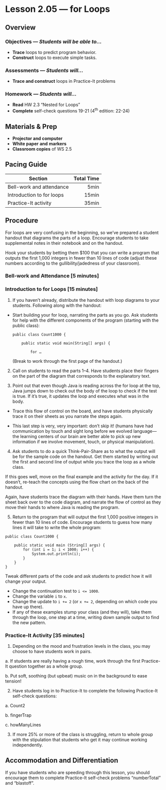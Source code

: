Lesson 2.05 — for Loops
====================================================================================================

Overview
--------
### Objectives — _Students will be able to…_
- **Trace** loops to predict program behavior.
- **Construct** loops to execute simple tasks.

### Assessments — _Students will…_
- **Trace and construct** loops in Practice-It problems

### Homework — _Students will…_
- **Read** HW 2.3 “Nested for Loops”
- **Complete** self-check questions 19-21 (4<sup>th</sup> edition: 22-24)


Materials & Prep
----------------
- **Projector and computer**
- **White paper** **and** **markers**
- **Classroom copies** of WS 2.5


Pacing Guide
------------
| Section                   | Total Time |
|---------------------------|-----------:|
| Bell-work and attendance  |       5min |
| Introduction to for loops |      15min |
| Practice-It activity      |      35min |


Procedure
---------
For loops are very confusing in the beginning, so we’ve prepared a student handout that diagrams the
parts of a loop. Encourage students to take supplemental notes in their notebook and on the handout.

Hook your students by betting them $100 that you can write a program that outputs the first 1,000
integers in fewer than 10 lines of code (adjust these numbers according to the gullibility/jadedness
of your classroom).

### Bell-work and Attendance \[5 minutes\]

### Introduction to for Loops \[15 minutes\]

1. If you haven’t already, distribute the handout with loop diagrams to your students. Following
  along with the handout:

  - Start building your for loop, narrating the parts as you go. Ask students for help with the
    different components of the program (starting with the public class):
    ```
    public class Count1000 {

        public static void main(String[] args) {

            for …
    ```

    (Break to work through the first page of the handout.)

2. Call on students to read the parts 1–4. Have students place their fingers on the part of the
  diagram that corresponds to the explanatory text.

3. Point out that even though Java is reading across the for loop at the top, Java jumps down to
  check out the body of the loop to check if the test is true. If it’s true, it updates the loop and
  executes what was in the body.

  - Trace this flow of control on the board, and have students physically trace it on their sheets
    as you narrate the steps again.

  - This last step is very, very important: don’t skip it! (humans have had communication by touch
    and sight long before we evolved language—the learning centers of our brain are better able to
    pick up new information if we involve movement, touch, or physical manipulation).

4. Ask students to do a quick Think-Pair-Share as to what the output will be for the sample code on
  the handout. Get them started by writing out the first and second line of output while you trace
  the loop as a whole class.

  If this goes well, move on the final example and the activity for the day. If it doesn’t, re-teach
  the concepts using the flow chart on the back of the handout.

  Again, have students trace the diagram with their hands. Have them turn the sheet back over to the
  code diagram, and narrate the flow of control as they move their hands to where Java is reading
  the program.

5. Return to the program that will output the first 1,000 positive integers in fewer than 10 lines
  of code. Encourage students to guess how many lines it will take to write the whole program:
  ```
  public class Count1000 {

      public static void main (String[] args) {
          for (int i = 1; i < 1000; i++) {
              System.out.println(i);
          }
      }
  }
  ```

  Tweak different parts of the code and ask students to predict how it will change your output.

  - Change the continuation test to `i <= 1000`.
  - Change the variable `i` to `x`.
  - Change the update to `i += 2` (or `x += 2`, depending on which code you have up there).
  - If any of these examples stump your class (and they will), take them through the loop, one
    step at a time, writing down sample output to find the new pattern.

### Practice-It Activity \[35 minutes\]

1. Depending on the mood and frustration levels in the class, you may choose to have students work
  in pairs.

  a. If students are really having a rough time, work through the first Practice-It question
    together as a whole group.

  b. Put soft, soothing (but upbeat) music on in the background to ease tension!

2. Have students log in to Practice-It to complete the following Practice-It self-check questions:

  a. Count2

  b. fingerTrap

  c. howManyLines

3. If more 25% or more of the class is struggling, return to whole group with the stipulation that
students who get it may continue working independently.


Accommodation and Differentiation
---------------------------------
If you have students who are speeding through this lesson, you should encourage them to complete
Practice-It self-check problems “numberTotal” and “blastoff”.
